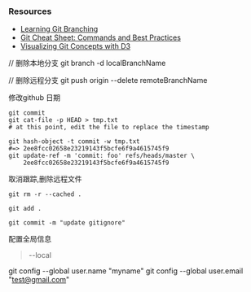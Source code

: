 ### Resources
- [Learning Git Branching](https://learngitbranching.js.org/?locale=zh_CN)
- [Git Cheat Sheet: Commands and Best Practices](https://www.jrebel.com/blog/git-cheat-sheet)
- [Visualizing Git Concepts with D3](https://onlywei.github.io/explain-git-with-d3/#commit)


// 删除本地分支
git branch -d localBranchName

// 删除远程分支
git push origin --delete remoteBranchName



修改github 日期
```git
git commit
git cat-file -p HEAD > tmp.txt
# at this point, edit the file to replace the timestamp

git hash-object -t commit -w tmp.txt
#=> 2ee8fcc02658e23219143f5bcfe6f9a4615745f9
git update-ref -m 'commit: foo' refs/heads/master \
    2ee8fcc02658e23219143f5bcfe6f9a4615745f9
```

取消跟踪,删除远程文件
```git
git rm -r --cached .

git add .

git commit -m "update gitignore"
```

配置全局信息
> --local

git config --global user.name "myname"
git config --global user.email  "test@gmail.com"